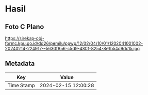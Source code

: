# Hasil

## Foto C Plano

https://sirekap-obj-formc.kpu.go.id/dd26/pemilu/ppwp/12/02/04/10/01/1202041001002-20240214-224917--5630f856-c5d9-480f-8254-8e1b54d9dc15.jpg


## Metadata

| Key        | Value               |
| ---------- | ------------------- |
| Time Stamp | 2024-02-15 12:00:28 |



